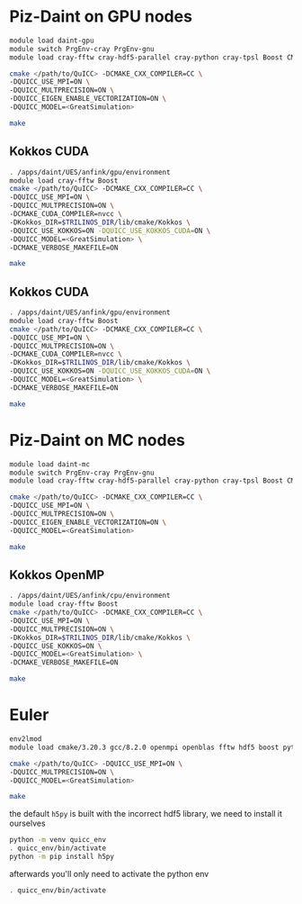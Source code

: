# Piz-Daint on GPU nodes

```bash
module load daint-gpu
module switch PrgEnv-cray PrgEnv-gnu
module load cray-fftw cray-hdf5-parallel cray-python cray-tpsl Boost CMake

cmake </path/to/QuICC> -DCMAKE_CXX_COMPILER=CC \
-DQUICC_USE_MPI=ON \
-DQUICC_MULTPRECISION=ON \
-DQUICC_EIGEN_ENABLE_VECTORIZATION=ON \
-DQUICC_MODEL=<GreatSimulation>

make
```

## Kokkos CUDA

```bash
. /apps/daint/UES/anfink/gpu/environment
module load cray-fftw Boost
cmake </path/to/QuICC> -DCMAKE_CXX_COMPILER=CC \
-DQUICC_USE_MPI=ON \
-DQUICC_MULTPRECISION=ON \
-DCMAKE_CUDA_COMPILER=nvcc \
-DKokkos_DIR=$TRILINOS_DIR/lib/cmake/Kokkos \
-DQUICC_USE_KOKKOS=ON -DQUICC_USE_KOKKOS_CUDA=ON \
-DQUICC_MODEL=<GreatSimulation> \
-DCMAKE_VERBOSE_MAKEFILE=ON

make
```

## Kokkos CUDA

```bash
. /apps/daint/UES/anfink/gpu/environment
module load cray-fftw Boost
cmake </path/to/QuICC> -DCMAKE_CXX_COMPILER=CC \
-DQUICC_USE_MPI=ON \
-DQUICC_MULTPRECISION=ON \
-DCMAKE_CUDA_COMPILER=nvcc \
-DKokkos_DIR=$TRILINOS_DIR/lib/cmake/Kokkos \
-DQUICC_USE_KOKKOS=ON -DQUICC_USE_KOKKOS_CUDA=ON \
-DQUICC_MODEL=<GreatSimulation> \
-DCMAKE_VERBOSE_MAKEFILE=ON

make
```

# Piz-Daint on MC nodes

```bash
module load daint-mc
module switch PrgEnv-cray PrgEnv-gnu
module load cray-fftw cray-hdf5-parallel cray-python cray-tpsl Boost CMake

cmake </path/to/QuICC> -DCMAKE_CXX_COMPILER=CC \
-DQUICC_USE_MPI=ON \
-DQUICC_MULTPRECISION=ON \
-DQUICC_EIGEN_ENABLE_VECTORIZATION=ON \
-DQUICC_MODEL=<GreatSimulation>

make
```

## Kokkos OpenMP

```bash
. /apps/daint/UES/anfink/cpu/environment
module load cray-fftw Boost
cmake </path/to/QuICC> -DCMAKE_CXX_COMPILER=CC \
-DQUICC_USE_MPI=ON \
-DQUICC_MULTPRECISION=ON \
-DKokkos_DIR=$TRILINOS_DIR/lib/cmake/Kokkos \
-DQUICC_USE_KOKKOS=ON \
-DQUICC_MODEL=<GreatSimulation> \
-DCMAKE_VERBOSE_MAKEFILE=ON

make
```

# Euler

```bash
env2lmod
module load cmake/3.20.3 gcc/8.2.0 openmpi openblas fftw hdf5 boost python

cmake </path/to/QuICC> -DQUICC_USE_MPI=ON \
-DQUICC_MULTPRECISION=ON \
-DQUICC_MODEL=<GreatSimulation>

make
```
the default `h5py` is built with the incorrect hdf5 library, we need to install it ourselves

```bash
python -m venv quicc_env
. quicc_env/bin/activate
python -m pip install h5py
```
afterwards you'll only need to activate the python env
```bash
. quicc_env/bin/activate
```
